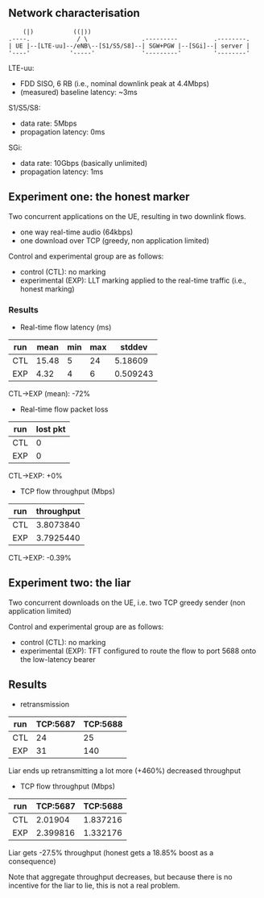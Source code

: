 ## Network characterisation

```
    (|)           ((|))
.----.             / \               .---------          .--------.
| UE |--[LTE-uu]--/eNB\--[S1/S5/S8]--| SGW+PGW |--[SGi]--| server |
'----'           '-----'             '---------'         '--------'
```

LTE-uu:
  - FDD SISO, 6 RB (i.e., nominal downlink peak at 4.4Mbps)
  - (measured) baseline latency: ~3ms

S1/S5/S8:
  - data rate: 5Mbps
  - propagation latency: 0ms

SGi:
  - data rate: 10Gbps (basically unlimited)
  - propagation latency: 1ms

## Experiment one: the honest marker

Two concurrent applications on the UE, resulting in two downlink flows.

- one way real-time audio (64kbps)
- one download over TCP (greedy, non application limited)

Control and experimental group are as follows:

- control (CTL): no marking
- experimental (EXP): LLT marking applied to the real-time traffic (i.e., honest marking)
  
### Results

- Real-time flow latency (ms)

| run | mean  | min | max | stddev   |
|-----|-------|-----|-----|----------|
| CTL | 15.48 | 5   | 24  | 5.18609  |
| EXP | 4.32  | 4   | 6   | 0.509243 |

CTL->EXP (mean): -72%

- Real-time flow packet loss

| run | lost pkt |
|-----|----------|
| CTL | 0        |
| EXP | 0        |

CTL->EXP: +0%

- TCP flow throughput (Mbps)

| run | throughput |
|-----|------------|
| CTL | 3.8073840  |  (86.5% of total downlink theoretical bandwidth)
| EXP | 3.7925440  |  (86.2% of total downlink theoretical bandwidth)

CTL->EXP: -0.39%

## Experiment two: the liar

Two concurrent downloads on the UE, i.e. two TCP greedy sender (non application limited)

Control and experimental group are as follows:

- control (CTL): no marking
- experimental (EXP): TFT configured to route the flow to port 5688 onto the low-latency bearer
  
## Results

- retransmission

| run | TCP:5687 | TCP:5688
|-----|----------|-----------
| CTL | 24       | 25
| EXP | 31       | 140

Liar ends up retransmitting a lot more (+460%) decreased throughput

- TCP flow throughput (Mbps)

| run | TCP:5687 | TCP:5688
|-----|----------|-----------
| CTL | 2.01904  | 1.837216
| EXP | 2.399816 | 1.332176

Liar gets -27.5% throughput (honest gets a 18.85% boost as a consequence)

Note that aggregate throughput decreases, but because there is no incentive for
the liar to lie, this is not a real problem.
